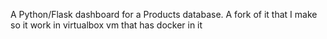 A Python/Flask dashboard for a Products database. A fork of it that I make so it work in virtualbox vm that has docker in it
